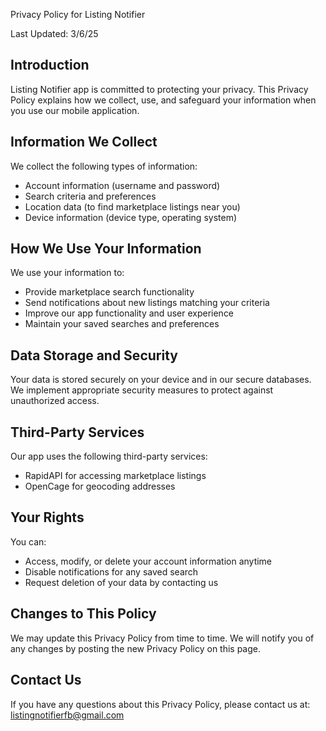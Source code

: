Privacy Policy for Listing Notifier

Last Updated: 3/6/25

## Introduction
Listing Notifier app is committed to protecting your privacy. This Privacy Policy explains how we collect, use, and safeguard your information when you use our mobile application.

## Information We Collect
We collect the following types of information:
- Account information (username and password)
- Search criteria and preferences
- Location data (to find marketplace listings near you)
- Device information (device type, operating system)

## How We Use Your Information
We use your information to:
- Provide marketplace search functionality
- Send notifications about new listings matching your criteria
- Improve our app functionality and user experience
- Maintain your saved searches and preferences

## Data Storage and Security
Your data is stored securely on your device and in our secure databases. We implement appropriate security measures to protect against unauthorized access.

## Third-Party Services
Our app uses the following third-party services:
- RapidAPI for accessing marketplace listings
- OpenCage for geocoding addresses

## Your Rights
You can:
- Access, modify, or delete your account information anytime
- Disable notifications for any saved search
- Request deletion of your data by contacting us

## Changes to This Policy
We may update this Privacy Policy from time to time. We will notify you of any changes by posting the new Privacy Policy on this page.

## Contact Us
If you have any questions about this Privacy Policy, please contact us at: listingnotifierfb@gmail.com
